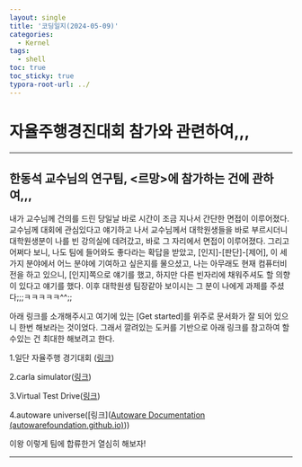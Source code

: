```yaml
---
layout: single
title: '코딩일지(2024-05-09)'
categories:
  - Kernel
tags:
  - shell
toc: true
toc_sticky: true
typora-root-url: ../
---
```








# 자율주행경진대회 참가와 관련하여,,,
<hr>





## 한동석 교수님의 연구팀, <르망>에 참가하는 건에 관하여,,,

내가 교수님께 건의를 드린 당일날 바로 시간이 조금 지나서 간단한 면접이 이루어졌다.
교수님께 대회에 관심있다고 얘기하고 나서 교수님께서 대학원생들을 바로 부르시더니 대학원생분이 나를 빈 강의실에 데려갔고,
바로 그 자리에서 면접이 이루어졌다. 그리고 어쩌다 보니, 나도 팀에 들어와도 좋다라는 확답을 받았고, [인지]-[판단]-[제어], 이 세가지 분야에서
어느 분야에 기여하고 싶은지를 물으셨고, 나는 아무래도 현재 컴퓨터비전을 하고 있으니, [인지]쪽으로 얘기를 했고, 하지만 다른 빈자리에 채워주셔도 할 의향이 있다고 얘기를 했다.
이후 대학원생 팀장같아 보이시는 그 분이 나에게 과제를 주셨다;;;ㅋㅋㅋㅋㅋ^^;;

아래 링크를 소개해주시고 여기에 있는 [Get started]를 위주로 문서화가 잘 되어 있으니 한번 해보라는 것이었다.
그래서 깔려있는 도커를 기반으로 아래 링크를 참고하여 할수있는 건 최대한 해보려고 한다.<br>

1.일단 자율주행 경기대회 ([링크](http://autonomouscar.or.kr/))<br>



2.carla simulator([링크](https://carla.org/))<br>



3.Virtual Test Drive([링크](https://hexagon.com/products/virtual-test-drive))<br>

<!-- 
3.Virtual Test Drive([링크](Virtual Test Drive | Hexagon))



3.Virtual Test Drive((Virtual Test Drive | Hexagon)) -->



4.autoware universe([링크]([Autoware Documentation (autowarefoundation.github.io)](https://autowarefoundation.github.io/autoware-documentation/main/)))<br>

이왕 이렇게 팀에 합류한거 열심히 해보자!

<hr>
































